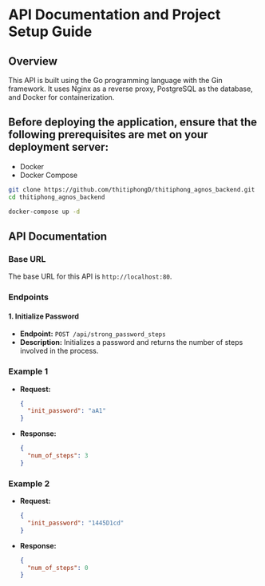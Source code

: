 # API Documentation and Project Setup Guide

## Overview

This API is built using the Go programming language with the Gin framework. It uses Nginx as a reverse proxy, PostgreSQL as the database, and Docker for containerization.

## Before deploying the application, ensure that the following prerequisites are met on your deployment server:

- Docker
- Docker Compose

```bash
git clone https://github.com/thitiphongD/thitiphong_agnos_backend.git
cd thitiphong_agnos_backend
```

```bash
docker-compose up -d
```

## API Documentation

### Base URL

The base URL for this API is `http://localhost:80`.

### Endpoints

#### 1. Initialize Password

- **Endpoint:** `POST /api/strong_password_steps`
- **Description:** Initializes a password and returns the number of steps involved in the process.

### Example 1

- **Request:**
  ```json
  {
    "init_password": "aA1"
  }
  ```
- **Response:**
  ```json
  {
    "num_of_steps": 3
  }
  ```

### Example 2

- **Request:**

  ```json
  {
    "init_password": "1445D1cd"
  }
  ```

- **Response:**
  ```json
  {
    "num_of_steps": 0
  }
  ```
